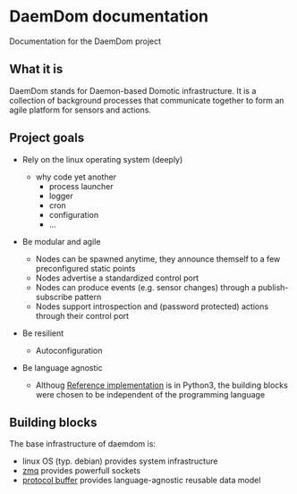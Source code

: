 # DaemDom documentation
Documentation for the DaemDom project

## What it is
DaemDom stands for Daemon-based Domotic infrastructure.
It is a collection of background processes that communicate together to form an agile platform for sensors and actions.

## Project goals

- Rely on the linux operating system (deeply)
  - why code yet another
    - process launcher
    - logger
    - cron
    - configuration
    - ...

- Be modular and agile
  - Nodes can be spawned anytime, they announce themself to a few preconfigured static points
  - Nodes advertise a standardized control port
  - Nodes can produce events (e.g. sensor changes) through a publish-subscribe pattern
  - Nodes support introspection and (password protected) actions through their control port
  
- Be resilient
  - Autoconfiguration
  
- Be language agnostic
  - Althoug [Reference implementation](https://github.com/daemdom/corelib-py3) is in Python3, the building blocks were chosen to be independent of the programming language

## Building blocks

The base infrastructure of daemdom is:
  - linux OS (typ. debian) provides system infrastructure
  - [zmq](https://zeromq.org/) provides powerfull sockets
  - [protocol buffer](https://developers.google.com/protocol-buffers) provides language-agnostic reusable data model
